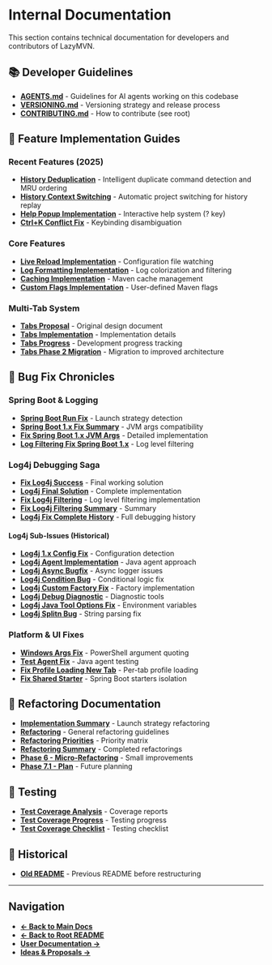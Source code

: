 # Internal Documentation

This section contains technical documentation for developers and contributors of LazyMVN.

## 📚 Developer Guidelines

- **[AGENTS.md](./AGENTS.md)** - Guidelines for AI agents working on this codebase
- **[VERSIONING.md](./VERSIONING.md)** - Versioning strategy and release process
- **[CONTRIBUTING.md](../../CONTRIBUTING.md)** - How to contribute (see root)

## 🚀 Feature Implementation Guides

### Recent Features (2025)
- **[History Deduplication](./HISTORY_DEDUPLICATION.md)** - Intelligent duplicate command detection and MRU ordering
- **[History Context Switching](./HISTORY_CONTEXT_SWITCHING.md)** - Automatic project switching for history replay
- **[Help Popup Implementation](./HELP_POPUP_IMPLEMENTATION.md)** - Interactive help system (? key)
- **[Ctrl+K Conflict Fix](./FIX_CTRL_K_CONFLICT.md)** - Keybinding disambiguation

### Core Features
- **[Live Reload Implementation](./LIVE_RELOAD_IMPLEMENTATION.md)** - Configuration file watching
- **[Log Formatting Implementation](./LOG_FORMATTING_IMPLEMENTATION.md)** - Log colorization and filtering
- **[Caching Implementation](./CACHING_IMPLEMENTATION.md)** - Maven cache management
- **[Custom Flags Implementation](./CUSTOM_FLAGS_IMPLEMENTATION.md)** - User-defined Maven flags

### Multi-Tab System
- **[Tabs Proposal](./TABS_PROPOSAL.md)** - Original design document
- **[Tabs Implementation](./TABS_IMPLEMENTATION.md)** - Implementation details
- **[Tabs Progress](./TABS_PROGRESS.md)** - Development progress tracking
- **[Tabs Phase 2 Migration](./TABS_PHASE2_MIGRATION.md)** - Migration to improved architecture

## 🐛 Bug Fix Chronicles

### Spring Boot & Logging
- **[Spring Boot Run Fix](./SPRING_BOOT_RUN_FIX.md)** - Launch strategy detection
- **[Spring Boot 1.x Fix Summary](./SPRING_BOOT_1X_FIX_SUMMARY.md)** - JVM args compatibility
- **[Fix Spring Boot 1.x JVM Args](./FIX_SPRING_BOOT_1X_JVM_ARGS.md)** - Detailed implementation
- **[Log Filtering Fix Spring Boot 1.x](./LOG_FILTERING_FIX_SPRING_BOOT_1X.md)** - Log level filtering

### Log4j Debugging Saga
- **[Fix Log4j Success](./FIX_LOG4J_SUCCESS.md)** - Final working solution
- **[Log4j Final Solution](./LOG4J_FINAL_SOLUTION.md)** - Complete implementation
- **[Fix Log4j Filtering](./FIX_LOG4J_FILTERING.md)** - Log level filtering implementation
- **[Fix Log4j Filtering Summary](./FIX_LOG4J_FILTERING_SUMMARY.md)** - Summary
- **[Log4j Fix Complete History](./LOG4J_FIX_COMPLETE_HISTORY.md)** - Full debugging history

#### Log4j Sub-Issues (Historical)
- **[Log4j 1.x Config Fix](./LOG4J_1X_CONFIG_FIX.md)** - Configuration detection
- **[Log4j Agent Implementation](./LOG4J_AGENT_IMPLEMENTATION.md)** - Java agent approach
- **[Log4j Async Bugfix](./LOG4J_ASYNC_BUGFIX.md)** - Async logger issues
- **[Log4j Condition Bug](./LOG4J_CONDITION_BUG.md)** - Conditional logic fix
- **[Log4j Custom Factory Fix](./LOG4J_CUSTOM_FACTORY_FIX.md)** - Factory implementation
- **[Log4j Debug Diagnostic](./LOG4J_DEBUG_DIAGNOSTIC.md)** - Diagnostic tools
- **[Log4j Java Tool Options Fix](./LOG4J_JAVA_TOOL_OPTIONS_FIX.md)** - Environment variables
- **[Log4j Splitn Bug](./LOG4J_SPLITN_BUG.md)** - String parsing fix

### Platform & UI Fixes
- **[Windows Args Fix](./WINDOWS_ARGS_FIX.md)** - PowerShell argument quoting
- **[Test Agent Fix](./TEST_AGENT_FIX.md)** - Java agent testing
- **[Fix Profile Loading New Tab](./FIX_PROFILE_LOADING_NEW_TAB.md)** - Per-tab profile loading
- **[Fix Shared Starter](./FIX_SHARED_STARTER.md)** - Spring Boot starters isolation

## 🔧 Refactoring Documentation

- **[Implementation Summary](./IMPLEMENTATION_SUMMARY.md)** - Launch strategy refactoring
- **[Refactoring](./REFACTORING.md)** - General refactoring guidelines
- **[Refactoring Priorities](./REFACTORING_PRIORITIES.md)** - Priority matrix
- **[Refactoring Summary](./REFACTORING_SUMMARY.md)** - Completed refactorings
- **[Phase 6 - Micro-Refactoring](./PHASE6_MICRO_REFACTORING.md)** - Small improvements
- **[Phase 7.1 - Plan](./PHASE_7.1_PLAN.md)** - Future planning

## 🧪 Testing

- **[Test Coverage Analysis](./TEST_COVERAGE_ANALYSIS.md)** - Coverage reports
- **[Test Coverage Progress](./TEST_COVERAGE_PROGRESS.md)** - Testing progress
- **[Test Coverage Checklist](./test-coverage-checklist.md)** - Testing checklist

## 📜 Historical

- **[Old README](./OLD_README.md)** - Previous README before restructuring

---

## Navigation

- **[← Back to Main Docs](../README.md)**
- **[← Back to Root README](../../README.md)**
- **[User Documentation →](../user/)**
- **[Ideas & Proposals →](../ideas/)**
